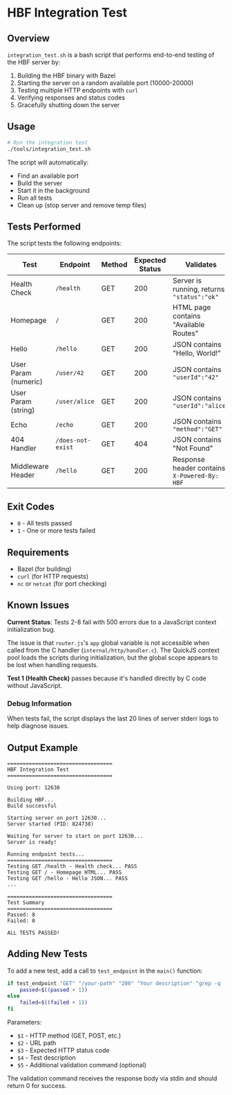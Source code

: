 # HBF Integration Test

## Overview

`integration_test.sh` is a bash script that performs end-to-end testing of the HBF server by:

1. Building the HBF binary with Bazel
2. Starting the server on a random available port (10000-20000)
3. Testing multiple HTTP endpoints with `curl`
4. Verifying responses and status codes
5. Gracefully shutting down the server

## Usage

```bash
# Run the integration test
./tools/integration_test.sh
```

The script will automatically:
- Find an available port
- Build the server
- Start it in the background
- Run all tests
- Clean up (stop server and remove temp files)

## Tests Performed

The script tests the following endpoints:

| Test | Endpoint | Method | Expected Status | Validates |
|------|----------|--------|-----------------|-----------|
| Health Check | `/health` | GET | 200 | Server is running, returns `"status":"ok"` |
| Homepage | `/` | GET | 200 | HTML page contains "Available Routes" |
| Hello | `/hello` | GET | 200 | JSON contains "Hello, World!" |
| User Param (numeric) | `/user/42` | GET | 200 | JSON contains `"userId":"42"` |
| User Param (string) | `/user/alice` | GET | 200 | JSON contains `"userId":"alice"` |
| Echo | `/echo` | GET | 200 | JSON contains `"method":"GET"` |
| 404 Handler | `/does-not-exist` | GET | 404 | JSON contains "Not Found" |
| Middleware Header | `/hello` | GET | 200 | Response header contains `X-Powered-By: HBF` |

## Exit Codes

- `0` - All tests passed
- `1` - One or more tests failed

## Requirements

- Bazel (for building)
- `curl` (for HTTP requests)
- `nc` or `netcat` (for port checking)

## Known Issues

**Current Status**: Tests 2-8 fail with 500 errors due to a JavaScript context initialization bug.

The issue is that `router.js`'s `app` global variable is not accessible when called from the C handler (`internal/http/handler.c`). The QuickJS context pool loads the scripts during initialization, but the global scope appears to be lost when handling requests.

**Test 1 (Health Check)** passes because it's handled directly by C code without JavaScript.

### Debug Information

When tests fail, the script displays the last 20 lines of server stderr logs to help diagnose issues.

## Output Example

```
==================================
HBF Integration Test
==================================

Using port: 12630

Building HBF...
Build successful

Starting server on port 12630...
Server started (PID: 824738)

Waiting for server to start on port 12630...
Server is ready!

Running endpoint tests...
==================================
Testing GET /health - Health check... PASS
Testing GET / - Homepage HTML... PASS
Testing GET /hello - Hello JSON... PASS
...

==================================
Test Summary
==================================
Passed: 8
Failed: 0

ALL TESTS PASSED!
```

## Adding New Tests

To add a new test, add a call to `test_endpoint` in the `main()` function:

```bash
if test_endpoint "GET" "/your-path" "200" "Your description" "grep -q 'expected-content'"; then
    passed=$((passed + 1))
else
    failed=$((failed + 1))
fi
```

Parameters:
- `$1` - HTTP method (GET, POST, etc.)
- `$2` - URL path
- `$3` - Expected HTTP status code
- `$4` - Test description
- `$5` - Additional validation command (optional)

The validation command receives the response body via stdin and should return 0 for success.
